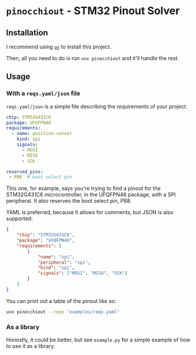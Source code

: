 # `pinocchiout` - STM32 Pinout Solver

## Installation

I recommend using [`uv`](https://docs.astral.sh/uv/getting-started/installation/) to install this project.

Then, all you need to do is run `uvx pinocchiout` and it'll handle the rest.

## Usage

### With a `reqs.yaml/json` file

`reqs.yaml/json` is a simple file describing the requirements of your project.

```yaml title="reqs.yaml"
chip: STM32G431C6
package: UFQFPN48
requirements:
  - name: position-sensor
    kind: spi
    signals:
      - MOSI
      - MISO
      - SCK

reserved_pins:
 - PB8  # boot select pin

```

This one, for example, says you're trying to find a pinout for the STM32G431C6 microcontroller, in the UFQFPN48 package, with a SPI peripheral. It also reserves the boot select pin, PB8.

YAML is preferred, because it allows for comments, but JSON is also supported:

```json title="reqs.json"
{
    "chip": "STM32G431C6",
    "package": "UFQFPN48",
    "requirements": [
        {
            "name": "spi",
            "peripheral": "spi",
            "kind": "spi",
            "signals": ["MOSI", "MISO", "SCK"]
        }
    ]
}
```

You can print out a table of the pinout like so:

```bash title="Printing the pinout"
uvx pinocchiout --reqs "examples/reqs.yaml"
```

### As a library

Honestly, it could be better, but see `example.py` for a simple example of how to use it as a library.
